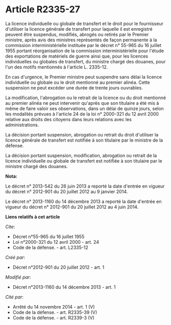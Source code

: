 # Article R2335-27

La licence individuelle ou globale de transfert et le droit pour le fournisseur d'utiliser la licence générale de transfert
pour laquelle il est enregistré peuvent être suspendus, modifiés, abrogés ou retirés par le Premier ministre, après avis des
ministres représentés de façon permanente à la commission interministérielle instituée par le décret n° 55-965 du 16 juillet
1955 portant réorganisation de la commission interministérielle pour l'étude des exportations de matériels de guerre ainsi
que, pour les licences individuelles ou globales de transfert, du ministre chargé des douanes, pour l'un des motifs
mentionnés à l'article L. 2335-12. 

En cas d'urgence, le Premier ministre peut suspendre sans délai la licence individuelle ou globale ou le droit mentionné au
premier alinéa. Cette suspension ne peut excéder une durée de trente jours ouvrables. 

La modification, l'abrogation ou le retrait de la licence ou du droit mentionné au premier alinéa ne peut intervenir qu'après
que son titulaire a été mis à même de faire valoir ses observations, dans un délai de quinze jours, selon les modalités
prévues à l'article 24 de la loi n° 2000-321 du 12 avril 2000 relative aux droits des citoyens dans leurs relations avec les
administrations. 

La décision portant suspension, abrogation ou retrait du droit d'utiliser la licence générale de transfert est notifiée à son
titulaire par le ministre de la défense. 

La décision portant suspension, modification, abrogation ou retrait de la licence individuelle ou globale de transfert est
notifiée à son titulaire par le ministre chargé des douanes.

**Nota:**

Le décret n° 2013-542 du 26 juin 2013 a reporté la date d'entrée en vigueur du décret n° 2012-901 du 20 juillet 2012 au 9
janvier 2014.

Le décret n° 2013-1160 du 14 décembre 2013 a reporté la date d'entrée en vigueur du décret n° 2012-901 du 20 juillet 2012 au
4 juin 2014.

**Liens relatifs à cet article**

_Cite_:

  - Décret n°55-965 du 16 juillet 1955
  - Loi n°2000-321 du 12 avril 2000 - art. 24
  - Code de la défense. - art. L2335-12

_Créé par_:

  - Décret n°2012-901 du 20 juillet 2012 - art. 1

_Modifié par_:

  - Décret n°2013-1160 du 14 décembre 2013 - art. 1

_Cité par_:

  - Arrêté du 14 novembre 2014 - art. 1 (V)
  - Code de la défense. - art. R2335-39 (V)
  - Code de la défense. - art. R2339-3 (V)
